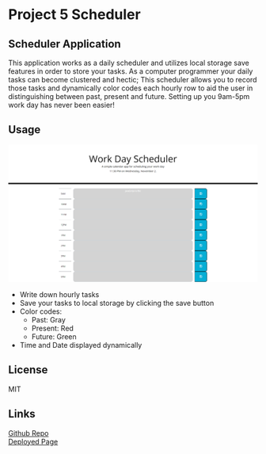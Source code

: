 # Project 5 Scheduler

## Scheduler Application
This application works as a daily scheduler and utilizes local storage save features in order to store your tasks. As a computer programmer your daily tasks can become 
clustered and hectic; This scheduler allows you to record those tasks and dynamically color codes each hourly row to aid the user in distinguishing between past, present and future.
Setting up you 9am-5pm work day has never been easier! 




## Usage
![Screenshot](./assets/img/screencapture-file-C-Users-jp106-bootcamp-schedule-app-index-html-2022-11-02-23_34_59.png)

- Write down hourly tasks
- Save your tasks to local storage by clicking the save button
- Color codes:
    - Past: Gray
    - Present: Red
    - Future: Green
- Time and Date displayed dynamically



## License 
MIT



## Links
[Github Repo](https://github.com/jon-dev092/Schedule-App)                     
[Deployed Page]()

